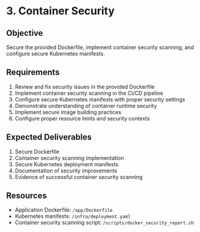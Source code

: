 # 3. Container Security

## Objective

Secure the provided Dockerfile, implement container security scanning, and configure secure Kubernetes manifests.

## Requirements

1. Review and fix security issues in the provided Dockerfile
2. Implement container security scanning in the CI/CD pipeline
3. Configure secure Kubernetes manifests with proper security settings
4. Demonstrate understanding of container runtime security
5. Implement secure image building practices
6. Configure proper resource limits and security contexts

## Expected Deliverables

1. Secure Dockerfile
2. Container security scanning implementation
3. Secure Kubernetes deployment manifests
4. Documentation of security improvements
5. Evidence of successful container security scanning

## Resources

- Application Dockerfile: `/app/Dockerfile`
- Kubernetes manifests: `/infra/deployment.yaml`
- Container security scanning script: `/scripts/docker_security_report.sh`

